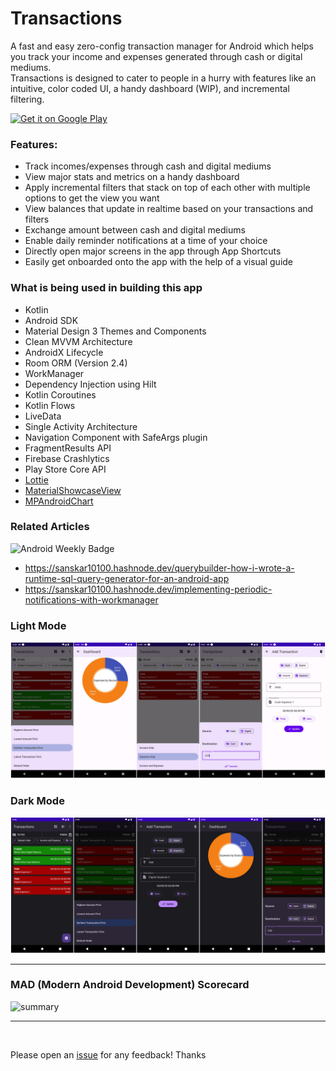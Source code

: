 # Transactions
A fast and easy zero-config transaction manager for Android which helps you track your income and expenses generated through cash or digital mediums.  
Transactions is designed to cater to people in a hurry with features like an intuitive, color coded UI, a handy dashboard (WIP), and incremental filtering.

<a href='https://play.google.com/store/apps/details?id=dev.sanskar.transactions&pcampaignid=pcampaignidMKT-Other-global-all-co-prtnr-py-PartBadge-Mar2515-1'><img alt='Get it on Google Play' src='https://play.google.com/intl/en_us/badges/static/images/badges/en_badge_web_generic.png'  width="30%" height="30%"/></a>

### Features:
- Track incomes/expenses through cash and digital mediums
- View major stats and metrics on a handy dashboard
- Apply incremental filters that stack on top of each other with multiple options to get the view you want
- View balances that update in realtime based on your transactions and filters
- Exchange amount between cash and digital mediums
- Enable daily reminder notifications at a time of your choice
- Directly open major screens in the app through App Shortcuts
- Easily get onboarded onto the app with the help of a visual guide

### What is being used in building this app
- Kotlin
- Android SDK
- Material Design 3 Themes and Components
- Clean MVVM Architecture
- AndroidX Lifecycle
- Room ORM (Version 2.4)
- WorkManager
- Dependency Injection using Hilt
- Kotlin Coroutines
- Kotlin Flows
- LiveData
- Single Activity Architecture
- Navigation Component with SafeArgs plugin
- FragmentResults API
- Firebase Crashlytics
- Play Store Core API
- [Lottie](https://github.com/airbnb/lottie-android)
- [MaterialShowcaseView](https://github.com/deano2390/MaterialShowcaseView)
- [MPAndroidChart](https://github.com/PhilJay/MPAndroidChart)

### Related Articles
![Android Weekly Badge](https://androidweekly.net/issues/issue-514/badge)
- https://sanskar10100.hashnode.dev/querybuilder-how-i-wrote-a-runtime-sql-query-generator-for-an-android-app
- https://sanskar10100.hashnode.dev/implementing-periodic-notifications-with-workmanager

### Light Mode
![Transactions-Light](./assets/transactions_light.jpeg)

### Dark Mode
![Transactions-Dark](./assets/transactions_dark.jpeg)

---

### MAD (Modern Android Development) Scorecard
![summary](https://user-images.githubusercontent.com/22092047/162580134-01f835d5-ad99-4546-819e-5ab5f010137e.png)

---
<br>

Please open an [issue](https://github.com/sanskar10100/Transactions/issues/new) for any feedback! Thanks
